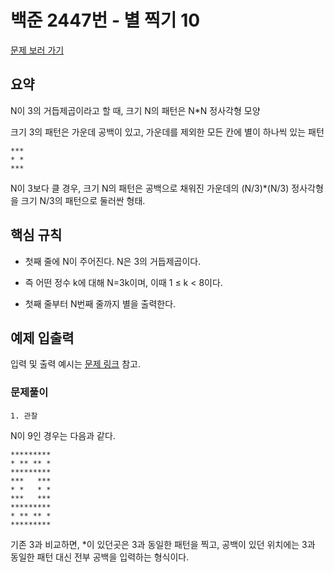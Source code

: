# 백준 2447번 - 별 찍기 10

[문제 보러 가기](https://www.acmicpc.net/problem/2447)

## 요약

N이 3의 거듭제곱이라고 할 때, 크기 N의 패턴은 N*N 정사각형 모양

크기 3의 패턴은 가운데 공백이 있고, 가운데를 제외한 모든 칸에 별이 하나씩 있는 패턴

```Text
***
* *
***
```

N이 3보다 클 경우, 크기 N의 패턴은 공백으로 채워진 가운데의 (N/3)*(N/3) 정사각형을 크기 N/3의 패턴으로 둘러싼 형태.
## 핵심 규칙

- 첫째 줄에 N이 주어진다. N은 3의 거듭제곱이다. 
- 즉 어떤 정수 k에 대해 N=3k이며, 이때 1 ≤ k < 8이다.

- 첫째 줄부터 N번째 줄까지 별을 출력한다.

## 예제 입출력

입력 및 출력 예시는 [문제 링크](https://www.acmicpc.net/problem/2447) 참고.

### 문제풀이

`1. 관찰`

N이 9인 경우는 다음과 같다.

```Text
*********
* ** ** *
*********
***   ***
* *   * *
***   ***
*********
* ** ** *
*********
```

기존 3과 비교하면, *이 있던곳은 3과 동일한 패턴을 찍고, 공백이 있던 위치에는 3과 동일한 패턴 대신 전부 공백을 입력하는 형식이다.